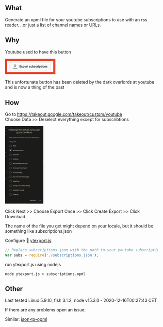 ## What
Generate an opml file for your youtube subscriptions to use with an rss reader.
..or just a list of channel names or URLs.

## Why
Youtube used to have this button

<a href="url"><img src="./imgs/rssexport.png" width="33%" ></a>

This unfortunate button has been deleted by the dark overlords at youtube and is now a thing of the past

## How
Go to https://takeout.google.com/takeout/custom/youtube  
Choose Data >> Deselect everything except for subscribtions

<a href="url"><img src="./imgs/takeout.png" width="25%" ></a>

Click Next >> Choose Export Once >> Click Create Export >> Click Download

The name of the file you get might depend on your locale, but it should be something like subscriptions.json

Configure 📂 [ytexport.js](./ytexport.js)
``` js 
// Replace subscriptions.json with the path to your youtube subscriptions json file
var subs = require('./subscriptions.json');
```
run ytexport.js using nodejs
``` shell
node ytexport.js > subscriptions.opml
```

## Other
Last tested Linux 5.9.10, fish 3.1.2, node v15.3.0 - 2020-12-16T00:27:43 CET

If there are any problems open an issue.

Similar:
[json-to-opml](https://github.com/jairsjunior/json-to-opml)
